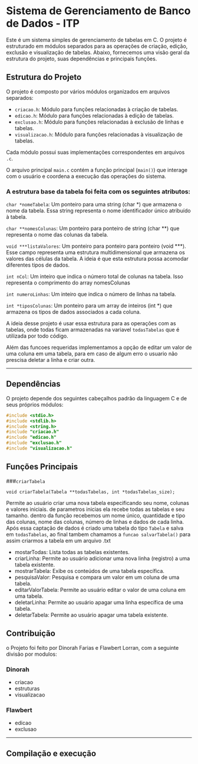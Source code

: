 # Sistema de Gerenciamento de Banco de Dados - ITP
Este é um sistema simples de gerenciamento de tabelas em C. O projeto é estruturado em módulos separados para as operações de criação, edição, exclusão e visualização de tabelas. Abaixo, fornecemos uma visão geral da estrutura do projeto, suas dependências e principais funções.

## Estrutura do Projeto

O projeto é composto por vários módulos organizados em arquivos separados:

- `criacao.h`: Módulo para funções relacionadas à criação de tabelas.
- `edicao.h`: Módulo para funções relacionadas à edição de tabelas.
- `exclusao.h`: Módulo para funções relacionadas à exclusão de linhas e tabelas.
- `visualizacao.h`: Módulo para funções relacionadas à visualização de tabelas.

Cada módulo possui suas implementações correspondentes em arquivos `.c`.

O arquivo principal `main.c` contém a função principal (`main()`) que interage com o usuário e coordena a execução das operações do sistema.

### A estrutura base da tabela foi feita com os seguintes atributos:

`char *nomeTabela`: Um ponteiro para uma string (char *) que armazena o nome da tabela. Essa string representa o nome identificador único atribuído à tabela.

`char **nomesColunas`: Um ponteiro para ponteiro de string (char **) que representa o nome das colunas da tabela.

`void ***listaValores`: Um ponteiro para ponteiro para ponteiro (void ***). Esse campo representa uma estrutura multidimensional que armazena os valores das células da tabela. A ideia é que esta estrutura possa acomodar diferentes tipos de dados. 

`int nCol`: Um inteiro que indica o número total de colunas na tabela. Isso representa o comprimento do array nomesColunas

`int numeroLinhas`: Um inteiro que indica o número de linhas na tabela. 

`int *tiposColunas`: Um ponteiro para um array de inteiros (int *) que armazena os tipos de dados associados a cada coluna.

A ideia desse projeto é usar essa estrutura para as operações com as tabelas, onde todas ficam armazenadas na variavel `todasTabelas` que é utilizada por todo código.

Além das funcoes requeridas implementamos a opção de editar um valor de uma coluna em uma tabela, para em caso de algum erro o usuario não prescisa deletar a linha e criar outra. 


***


## Dependências

O projeto depende dos seguintes cabeçalhos padrão da linguagem C e de seus próprios módulos:

```c
#include <stdio.h>
#include <stdlib.h>
#include <string.h>
#include "criacao.h"
#include "edicao.h"
#include "exclusao.h"
#include "visualizacao.h"
```

## Funções Principais
###`criarTabela` 

```
void criarTabela(Tabela **todasTabelas, int *todasTabelas_size);
```

Permite ao usuário criar uma nova tabela especificando seu nome, colunas e valores iniciais. de parametros inicias ela recebe todas as tabelas e seu tamanho. dentro da função recebemos um nome único, quantidade e tipo das colunas, nome das colunas, número de linhas e dados de cada linha. Após essa captação de dados é criado uma tabela do tipo `Tabela` e salva em `todasTabelas`, ao final tambem chamamos a `funcao salvarTabela()` para assim criarmos a tabela em um arquivo .txt

  
- mostarTodas: Lista todas as tabelas existentes.
- criarLinha: Permite ao usuário adicionar uma nova linha (registro) a uma tabela existente.
- mostrarTabela: Exibe os conteúdos de uma tabela específica.
- pesquisaValor: Pesquisa e compara um valor em um coluna de uma tabela.
- editarValorTabela: Permite ao usuário editar o valor de uma coluna em uma tabela.
- deletarLinha: Permite ao usuário apagar uma linha específica de uma tabela.
- deletarTabela: Permite ao usuário apagar uma tabela existente.

## Contribuição
o Projeto foi feito por Dinorah Farias e Flawbert Lorran, com a seguinte divisão por modulos:

### Dinorah
* criacao
* estruturas
* visualizacao

### Flawbert
* edicao
* exclusao


***


## Compilação e execução
